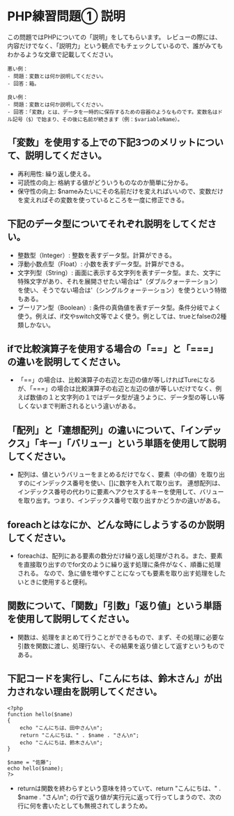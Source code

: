 # PHP練習問題① 説明
この問題ではPHPについての「説明」をしてもらいます。
レビューの際には、内容だけでなく、「説明力」という観点でもチェックしているので、誰がみてもわかるような文章で記載してください。

```
悪い例：
- 問題：変数とは何か説明してください。
- 回答：箱。

良い例：
- 問題：変数とは何か説明してください。
- 回答：「変数」とは、データを一時的に保存するための容器のようなものです。変数名はドル記号（$）で始まり、その後に名前が続きます（例：$variableName）。
```

## 「変数」を使用する上での下記3つのメリットについて、説明してください。
- 再利用性: 繰り返し使える。
- 可読性の向上: 格納する値がどういうものなのか簡単に分かる。
- 保守性の向上: $nameみたいにその名前だけを変えればいいので、変数だけを変えればその変数を使っているところを一度に修正できる。

## 下記のデータ型についてそれぞれ説明をしてください。
- 整数型（Integer）: 整数を表すデータ型。計算ができる。
- 浮動小数点型（Float）: 小数を表すデータ型。計算ができる。
- 文字列型（String）: 画面に表示する文字列を表すデータ型。また、文字に特殊文字があり、それを展開させたい場合は"（ダブルクォーテーション）を使い、そうでない場合は'（シングルクォーテーション）を使うという特徴もある。
- ブーリアン型（Boolean）: 条件の真偽値を表すデータ型。条件分岐でよく使う。例えば、if文やswitch文等でよく使う。例としては、trueとfalseの2種類しかない。

## ifで比較演算子を使用する場合の「==」と「===」の違いを説明してください。
- 「==」の場合は、比較演算子の右辺と左辺の値が等しければTureになるが、「===」の場合は比較演算子の右辺と左辺の値が等しいだけでなく、例えば数値の１と文字列の１ではデータ型が違うように、データ型の等しい等しくないまで判断されるという違いがある。

## 「配列」と「連想配列」の違いについて、「インデックス」「キー」「バリュー」という単語を使用して説明してください。
- 配列は、値というバリューをまとめるだけでなく、要素（中の値）を取り出すのにインデックス番号を使い、[]に数字を入れて取り出す。
連想配列は、インデックス番号の代わりに要素へアクセスするキーを使用して、バリューを取り出す。つまり、インデックス番号で取り出すかどうかの違いがある。

## foreachとはなにか、どんな時にしようするのか説明してください。
- foreachは、配列にある要素の数分だけ繰り返し処理がされる。また、要素を直接取り出すのでfor文のように繰り返す処理に条件がなく、順番に処理される。
なので、急に値を増やすことになっても要素を取り出す処理をしたいときに使用すると便利。

## 関数について、「関数」「引数」「返り値」という単語を使用して説明してください。
- 関数は、処理をまとめて行うことができるもので、まず、その処理に必要な引数を関数に渡し、処理行ない、その結果を返り値として返すというものである。

## 下記コードを実行し、「こんにちは、鈴木さん」が出力されない理由を説明してください。
```
<?php
function hello($name)
{
    echo "こんにちは、田中さん\n";
    return "こんにちは、" . $name . "さん\n";
    echo "こんにちは、鈴木さん\n";
}

$name = "佐藤";
echo hello($name);
?>
```
- returnは関数を終わらすという意味を持っていて、return "こんにちは、" . $name . "さん\n"; の行で返り値が実行元に返って行ってしまうので、次の行に何を書いたとしても無視されてしまうため。